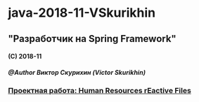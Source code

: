 # java-2018-11-VSkurikhin
## "Разработчик на Spring Framework"

#### (C) 2018-11
##### @Author Виктор Скурихин (Victor Skurikhin)

### [Проектная работа: Human Resources rEactive Files](https://github.com/users/vskurikhin/projects/2)

